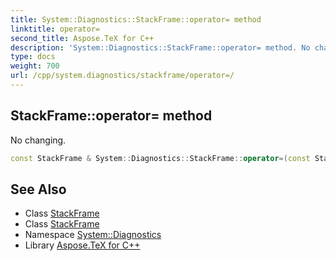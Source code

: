 ```yaml
---
title: System::Diagnostics::StackFrame::operator= method
linktitle: operator=
second_title: Aspose.TeX for C++
description: 'System::Diagnostics::StackFrame::operator= method. No changing in C++.'
type: docs
weight: 700
url: /cpp/system.diagnostics/stackframe/operator=/
---
```

## StackFrame::operator= method


No changing.

```cpp
const StackFrame & System::Diagnostics::StackFrame::operator=(const StackFrame &) const =delete
```

## See Also

* Class [StackFrame](../)
* Class [StackFrame](../)
* Namespace [System::Diagnostics](../../)
* Library [Aspose.TeX for C++](../../../)
